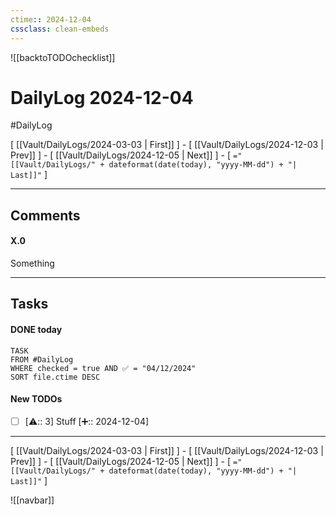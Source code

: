 ```yaml
---
ctime:: 2024-12-04
cssclass: clean-embeds
---
```

![[backtoTODOchecklist]]
# DailyLog 2024-12-04

#DailyLog

\[ [[Vault/DailyLogs/2024-03-03 | First]] \] - \[ [[Vault/DailyLogs/2024-12-03 | Prev]] \] - \[ [[Vault/DailyLogs/2024-12-05 | Next]] \] - \[ `="[[Vault/DailyLogs/" + dateformat(date(today), "yyyy-MM-dd") + "| Last]]"` \]

---

## Comments

#### X.0

Something



---

## Tasks
#### DONE today
```dataview
TASK
FROM #DailyLog
WHERE checked = true AND ✅ = "04/12/2024"
SORT file.ctime DESC
```


#### New TODOs
- [ ] [⚠️:: 3] Stuff [➕:: 2024-12-04]



---

\[ [[Vault/DailyLogs/2024-03-03 | First]] \] - \[ [[Vault/DailyLogs/2024-12-03 | Prev]] \] - \[ [[Vault/DailyLogs/2024-12-05 | Next]] \] - \[ `="[[Vault/DailyLogs/" + dateformat(date(today), "yyyy-MM-dd") + "| Last]]"` \]

![[navbar]]



